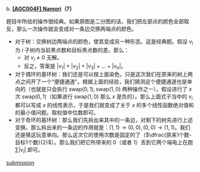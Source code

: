 b. **[[AGC004F] Namori](https://atcoder.jp/contests/agc004/tasks/agc004_f)（7）**

题目中所给的操作很经典。如果原图是二分图的话，我们把左部点的颜色全部取反，那么一次操作就会变成对一条边交换两端点的颜色。

- 对于树：交换树边两端点的颜色，使其变成另一种形态。这是经典题。假设 $v_i$ 为 $i$ 子树内当前黑点数和目标黑点数的差。那么：
  - 对 $v_i\not = 0$ 无解。
  - 反之，答案是 $|v_1|+|v_2|+|v_3|+\dots+|v_n|$。
- 对于偶环的基环树：我们还是可以按上面染色，只是这次我们在原来的树上两点之间开了一个“便捷通道”。根据上面的经验，我们猜测这个便捷通道也是单向的（也就是只会执行 $\text{swap}(0,1),\text{swap}(1,0)$ 两种操作之一）。假设进行了 $x$ 次 $\text{swap}(0,1)$（如果进行 $\text{swap}(1,0)$ 那么 $x$ 是负的）。那么上面式子当中的 $v_i$ 都可以写成 $x$ 的线性表示，于是我们就变成了关于 $x$ 的多个线性函数绝对值和的最小值问题。取权值中位数即可。
- 对于奇环的基环树：那么我们先拆出来其中的一条边，对剩下的树先进行上述变换。那么拆出来的一条边的作用就是：$(1,1)\to (0,0),(0,0)\to (1,1)$。我们还是猜这玩意单向。那么这次它的使用次数是固定的了（$\dfrac{原来1个数-目标1个数}{2}$）。那么我们把它所带来的 $0$（或者 $1$）丢到它两个端电上在跑 $\sum |v_i|$ 即可。

[submission](https://atcoder.jp/contests/agc004/submissions/42203843)